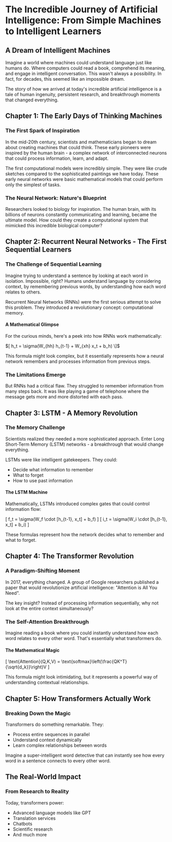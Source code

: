 # The Incredible Journey of Artificial Intelligence: From Simple Machines to Intelligent Learners

## A Dream of Intelligent Machines

Imagine a world where machines could understand language just like humans do. Where computers could read a book, comprehend its meaning, and engage in intelligent conversation. This wasn't always a possibility. In fact, for decades, this seemed like an impossible dream.

The story of how we arrived at today's incredible artificial intelligence is a tale of human ingenuity, persistent research, and breakthrough moments that changed everything.

## Chapter 1: The Early Days of Thinking Machines

### The First Spark of Inspiration
In the mid-20th century, scientists and mathematicians began to dream about creating machines that could think. These early pioneers were inspired by the human brain - a complex network of interconnected neurons that could process information, learn, and adapt.

The first computational models were incredibly simple. They were like crude sketches compared to the sophisticated paintings we have today. These early neural networks were basic mathematical models that could perform only the simplest of tasks.

### The Neural Network: Nature's Blueprint
Researchers looked to biology for inspiration. The human brain, with its billions of neurons constantly communicating and learning, became the ultimate model. How could they create a computational system that mimicked this incredible biological computer?

## Chapter 2: Recurrent Neural Networks - The First Sequential Learners

### The Challenge of Sequential Learning
Imagine trying to understand a sentence by looking at each word in isolation. Impossible, right? Humans understand language by considering context, by remembering previous words, by understanding how each word relates to others.

Recurrent Neural Networks (RNNs) were the first serious attempt to solve this problem. They introduced a revolutionary concept: computational memory.

#### A Mathematical Glimpse
For the curious minds, here's a peek into how RNNs work mathematically:

$[ h_t = \sigma(W_{hh} h_{t-1} + W_{xh} x_t + b_h) \]$

This formula might look complex, but it essentially represents how a neural network remembers and processes information from previous steps.

### The Limitations Emerge
But RNNs had a critical flaw. They struggled to remember information from many steps back. It was like playing a game of telephone where the message gets more and more distorted with each pass.

## Chapter 3: LSTM - A Memory Revolution

### The Memory Challenge
Scientists realized they needed a more sophisticated approach. Enter Long Short-Term Memory (LSTM) networks - a breakthrough that would change everything.

LSTMs were like intelligent gatekeepers. They could:
- Decide what information to remember
- What to forget
- How to use past information

#### The LSTM Machine
Mathematically, LSTMs introduced complex gates that could control information flow:

\[ f_t = \sigma(W_f \cdot [h_{t-1}, x_t] + b_f) \]
\[ i_t = \sigma(W_i \cdot [h_{t-1}, x_t] + b_i) \]

These formulas represent how the network decides what to remember and what to forget.

## Chapter 4: The Transformer Revolution

### A Paradigm-Shifting Moment
In 2017, everything changed. A group of Google researchers published a paper that would revolutionize artificial intelligence: "Attention is All You Need".

The key insight? Instead of processing information sequentially, why not look at the entire context simultaneously?

### The Self-Attention Breakthrough
Imagine reading a book where you could instantly understand how each word relates to every other word. That's essentially what transformers do.

#### The Mathematical Magic
\[ \text{Attention}(Q,K,V) = \text{softmax}\left(\frac{QK^T}{\sqrt{d_k}}\right)V \]

This formula might look intimidating, but it represents a powerful way of understanding contextual relationships.

## Chapter 5: How Transformers Actually Work

### Breaking Down the Magic
Transformers do something remarkable. They:
- Process entire sequences in parallel
- Understand context dynamically
- Learn complex relationships between words

Imagine a super-intelligent word detective that can instantly see how every word in a sentence connects to every other word.

## The Real-World Impact

### From Research to Reality
Today, transformers power:
- Advanced language models like GPT
- Translation services
- Chatbots
- Scientific research
- And much more
